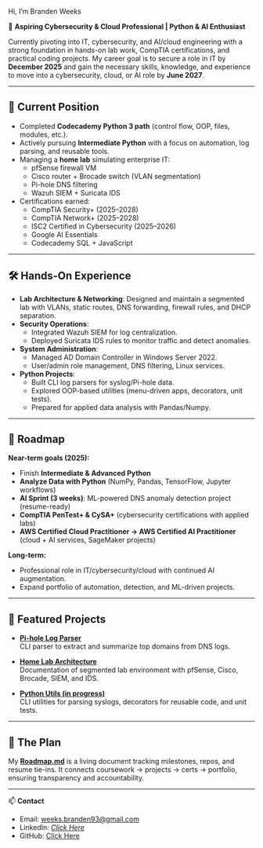 Hi, I’m Branden Weeks  

🔐 **Aspiring Cybersecurity & Cloud Professional | Python & AI Enthusiast**  

Currently pivoting into IT, cybersecurity, and AI/cloud engineering with a strong foundation in hands-on lab work, CompTIA certifications, and practical coding projects. My career goal is to secure a role in IT by **December 2025** and gain the necessary skills, knowledge, and experience to move into a cybersecurity, cloud, or AI role by **June 2027**.  

---

## 🎯 Current Position
- Completed **Codecademy Python 3 path** (control flow, OOP, files, modules, etc.).  
- Actively pursuing **Intermediate Python** with a focus on automation, log parsing, and reusable tools.  
- Managing a **home lab** simulating enterprise IT:  
  - pfSense firewall VM  
  - Cisco router + Brocade switch (VLAN segmentation)  
  - Pi-hole DNS filtering  
  - Wazuh SIEM + Suricata IDS  
- Certifications earned:  
  - CompTIA Security+ (2025–2028)  
  - CompTIA Network+ (2025–2028)  
  - ISC2 Certified in Cybersecurity (2025–2026)  
  - Google AI Essentials  
  - Codecademy SQL + JavaScript  

---

## 🛠️ Hands-On Experience
- **Lab Architecture & Networking**: Designed and maintain a segmented lab with VLANs, static routes, DNS forwarding, firewall rules, and DHCP separation.  
- **Security Operations**:  
  - Integrated Wazuh SIEM for log centralization.  
  - Deployed Suricata IDS rules to monitor traffic and detect anomalies.  
- **System Administration**:  
  - Managed AD Domain Controller in Windows Server 2022.  
  - User/admin role management, DNS filtering, Linux services.  
- **Python Projects**:  
  - Built CLI log parsers for syslog/Pi-hole data.  
  - Explored OOP-based utilities (menu-driven apps, decorators, unit tests).  
  - Prepared for applied data analysis with Pandas/Numpy.  

---

## 🚀 Roadmap
**Near-term goals (2025):**  
- Finish **Intermediate & Advanced Python**  
- **Analyze Data with Python** (NumPy, Pandas, TensorFlow, Jupyter workflows)  
- **AI Sprint (3 weeks)**: ML-powered DNS anomaly detection project (resume-ready)  
- **CompTIA PenTest+ & CySA+** (cybersecurity certifications with applied labs)  
- **AWS Certified Cloud Practitioner → AWS Certified AI Practitioner** (cloud + AI services, SageMaker projects)  

**Long-term:**  
- Professional role in IT/cybersecurity/cloud with continued AI augmentation.  
- Expand portfolio of automation, detection, and ML-driven projects.  

---

## 📂 Featured Projects
- [**Pi-hole Log Parser**](https://github.com/Brand3n123/The-Plan/tree/main/Python/Custom%20Projects/log_triage)  
  CLI parser to extract and summarize top domains from DNS logs.  

- [**Home Lab Architecture**](https://github.com/Brand3n123/The-Plan/tree/main/Home-Lab)  
  Documentation of segmented lab environment with pfSense, Cisco, Brocade, SIEM, and IDS.  

- [**Python Utils (in progress)**](https://github.com/Brand3n123/The-Plan/tree/main/Python)  
  CLI utilities for parsing syslogs, decorators for reusable code, and unit tests.

---

## 📌 The Plan
My [**Roadmap.md**](https://github.com/Brand3n123/The-Plan/blob/main/roadmap.md) is a living document tracking milestones, repos, and resume tie-ins. It connects coursework → projects → certs → portfolio, ensuring transparency and accountability.  

---

📫 **Contact**  
- Email: weeks.branden93@gmail.com  
- LinkedIn: *[Click Here](https://www.linkedin.com/in/branden-weeks-45a81b165/)*  
- GitHub: [Click Here](https://github.com/Brand3n123)  
